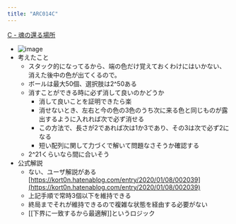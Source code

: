 ```yaml
---
title: "ARC014C"
---
```


[C - 魂の還る場所](https://atcoder.jp/contests/arc014/tasks/arc014_3)
- ![image](https://gyazo.com/913d5c6fe52dfe68b9aa345fe3cb9899/thumb/1000)
- 考えたこと
    - スタック的になってるから、端の色だけ覚えておくわけにはいかない、消えた後中の色が出てくるので。
    - ボールは最大50個、選択肢は2^50ある
    - 消すことができる時に必ず消して良いのかどうか
        - 消して良いことを証明できたら楽
        - 消せないとき、左右と今の色の3色のうち次に来る色と同じものが露出するように入れれば次で必ず消せる
        - この方法で、長さが2であれば次は1か3であり、その3は次で必ず2になる
        - 短い配列に関して力づくで解いて問題なさそうか確認する
    - 2^21くらいなら間に合いそう
- 公式解説
    - ない、ユーザ解説がある　[https://kort0n.hatenablog.com/entry/2020/01/08/002039](https://kort0n.hatenablog.com/entry/2020/01/08/002039)
    - 上記手順で常時3個以下を維持できる
    - 終局までそれが維持できるので複雑な状態を経由する必要がない
    - [[下界に一致するから最適解]]というロジック
